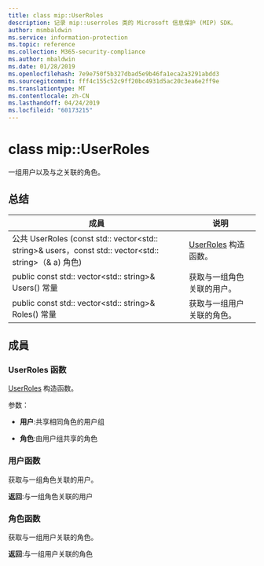 ```yaml
---
title: class mip::UserRoles
description: 记录 mip::userroles 类的 Microsoft 信息保护 (MIP) SDK。
author: msmbaldwin
ms.service: information-protection
ms.topic: reference
ms.collection: M365-security-compliance
ms.author: mbaldwin
ms.date: 01/28/2019
ms.openlocfilehash: 7e9e750f5b327dbad5e9b46fa1eca2a3291abdd3
ms.sourcegitcommit: fff4c155c52c9ff20bc4931d5ac20c3ea6e2ff9e
ms.translationtype: MT
ms.contentlocale: zh-CN
ms.lasthandoff: 04/24/2019
ms.locfileid: "60173215"
---
```

# <a name="class-mipuserroles"></a>class mip::UserRoles 
一组用户以及与之关联的角色。
  
## <a name="summary"></a>总结
 成員                        | 说明                                
--------------------------------|---------------------------------------------
公共 UserRoles (const std:: vector\<std:: string\>& users，const std:: vector\<std:: string\>（& a) 角色)  |  [UserRoles](class_mip_userroles.md) 构造函数。
public const std:: vector\<std:: string\>& Users() 常量  |  获取与一组角色关联的用户。
public const std:: vector\<std:: string\>& Roles() 常量  |  获取与一组用户关联的角色。
  
## <a name="members"></a>成員
  
### <a name="userroles-function"></a>UserRoles 函数
[UserRoles](class_mip_userroles.md) 构造函数。

参数：  
* **用户**:共享相同角色的用户组 


* **角色**:由用户组共享的角色


  
### <a name="users-function"></a>用户函数
获取与一组角色关联的用户。

  
**返回**:与一组角色关联的用户
  
### <a name="roles-function"></a>角色函数
获取与一组用户关联的角色。

  
**返回**:与一组用户关联的角色